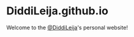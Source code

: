 # DiddiLeija.github.io

Welcome to the [@DiddiLeija](http://github.com/diddileija)'s personal website!
